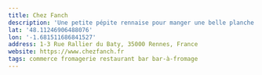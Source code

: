```yaml
---
title: Chez Fanch
description: 'Une petite pépite rennaise pour manger une belle planche de fromages de qualité !'
lat: '48.11246906488076'
lon: '-1.681511686841527'
address: 1-3 Rue Rallier du Baty, 35000 Rennes, France
website: https://www.chezfanch.fr
tags: commerce fromagerie restaurant bar bar-à-fromage
---
```

